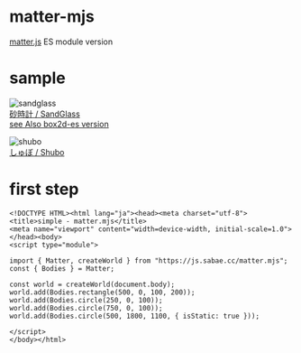 # matter-mjs
[matter.js](https://brm.io/matter-js/docs/index.html) ES module version  

# sample

![sandglass](https://code4sabae.github.io/matter-mjs/samples/sandglass.png)  
[砂時計 / SandGlass](https://code4sabae.github.io/matter-mjs/samples/sandglass.html)  
[see Also box2d-es version](https://code4sabae.github.io/box2d-es/samples/sandglass.html)  

![shubo](https://code4sabae.github.io/matter-mjs/samples/shubo.png)  
[しゅぼ / Shubo](https://code4sabae.github.io/matter-mjs/samples/shubo.html)  

# first step

```
<!DOCTYPE HTML><html lang="ja"><head><meta charset="utf-8">
<title>simple - matter.mjs</title>
<meta name="viewport" content="width=device-width, initial-scale=1.0">
</head><body>
<script type="module">

import { Matter, createWorld } from "https://js.sabae.cc/matter.mjs";
const { Bodies } = Matter;

const world = createWorld(document.body);
world.add(Bodies.rectangle(500, 0, 100, 200));
world.add(Bodies.circle(250, 0, 100));
world.add(Bodies.circle(750, 0, 100));
world.add(Bodies.circle(500, 1800, 1100, { isStatic: true }));

</script>
</body></html>
```

